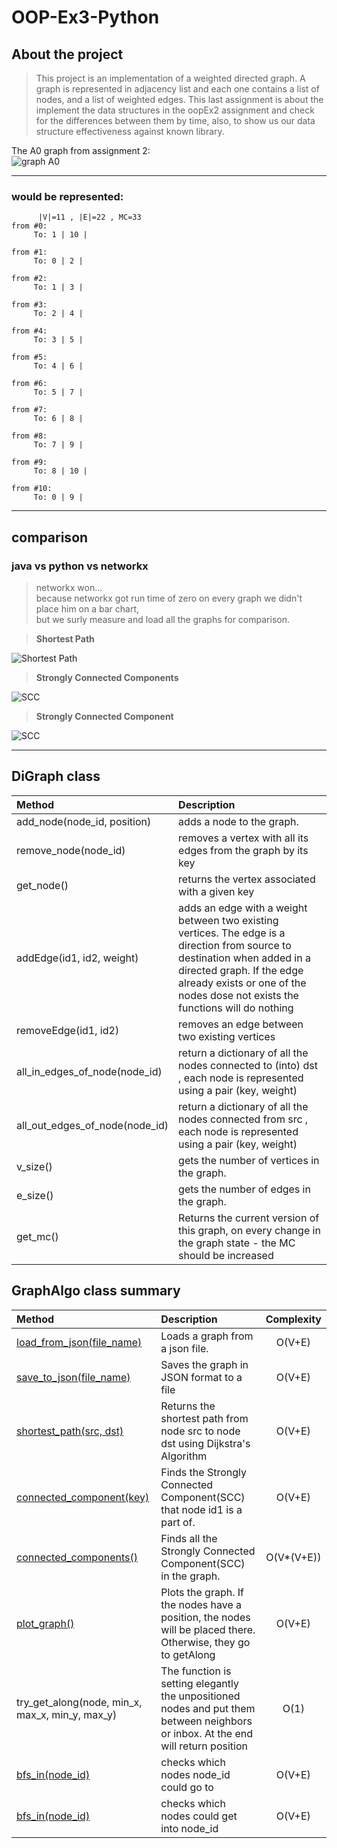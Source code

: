 # OOP-Ex3-Python

## About the project
>This project is an implementation of a weighted directed graph.
A graph is represented in adjacency list and each one contains a list of nodes,
and a list of weighted edges.
This last assignment is about the implement the data structures in the oopEx2 assignment and check 
for the differences between them by time, also, to show us our data structure effectiveness against
known library.


The A0 graph from assignment 2:<br>
![graph A0](https://github.com/avivdan/OOP_EX3/blob/master/pics/A0.png?raw=true)

---

<h3>would be represented:</h3>

```
      |V|=11 , |E|=22 , MC=33
from #0:
	 To: 1 | 10 | 

from #1:
	 To: 0 | 2 | 

from #2:
	 To: 1 | 3 | 

from #3:
	 To: 2 | 4 | 

from #4:
	 To: 3 | 5 | 

from #5:
	 To: 4 | 6 | 

from #6:
	 To: 5 | 7 | 

from #7:
	 To: 6 | 8 | 

from #8:
	 To: 7 | 9 | 

from #9:
	 To: 8 | 10 | 

from #10:
	 To: 0 | 9 | 

```

---

<h2>comparison</h2>
<h3>java vs python vs networkx</h3>


>networkx won...</br>
because networkx got run time of zero on every graph we didn't place him on a bar chart,</br> 
but we surly measure and load all the graphs for comparison.



>**Shortest Path**

![Shortest Path](https://github.com/avivdan/OOP_EX3/blob/master/pics/shortestPath.png.png?raw=true)

>**Strongly Connected Components**

![SCC](https://github.com/avivdan/OOP_EX3/blob/master/pics/SCCs.png?raw=true)

>**Strongly Connected Component**

![SCC](https://github.com/avivdan/OOP_EX3/blob/master/pics/SCC_node.png?raw=true)

---

## DiGraph class
| Method  | Description  | 
| :------ |:-------------| 
|add_node(node_id, position)| adds a node to the graph. | 
|remove_node(node_id)| removes a vertex with all its edges from the graph by its key|
|get_node()|returns the vertex associated with a given key|
|addEdge(id1, id2, weight)|adds an edge with a weight between two existing vertices. The edge is a direction from source to destination when added in a directed graph. If the edge already exists or one of the nodes dose not exists the functions will do nothing|
|removeEdge(id1, id2)|removes an edge between two existing vertices|
|all_in_edges_of_node(node_id)|return a dictionary of all the nodes connected to (into) dst , each node is represented using a pair (key, weight)|
|all_out_edges_of_node(node_id)|return a dictionary of all the nodes connected from src , each node is represented using a pair (key, weight)|
|v_size()|gets the number of vertices in the graph.|
|e_size()|gets the number of edges in the graph.|
|get_mc()|Returns the current version of this graph, on every change in the graph state - the MC should be increased|

## GraphAlgo class summary
| Method  | Description  | Complexity |
| :------ |:-------------| :---------:|
|[load_from_json(file_name)](https://www.json.org/json-en.html)|Loads a graph from a json file.|O(V+E)|
|[save_to_json(file_name)](https://www.json.org/json-en.html)|Saves the graph in JSON format to a file|O(V+E)|
|[shortest_path(src, dst)](https://en.wikipedia.org/wiki/Dijkstra%27s_algorithm)|Returns the shortest path from node src to node dst using Dijkstra's Algorithm|O(V+E)|
|[connected_component(key)](https://en.wikipedia.org/wiki/Strongly_connected_component)|Finds the Strongly Connected Component(SCC) that node id1 is a part of.|O(V+E)|
|[connected_components()](https://www.geeksforgeeks.org/strongly-connected-components/)|Finds all the Strongly Connected Component(SCC) in the graph.|O(V*(V+E))|
|[plot_graph()](https://matplotlib.org/)|Plots the graph. If the nodes have a position, the nodes will be placed there. Otherwise, they go to getAlong|O(V+E)|
|try_get_along(node, min_x, max_x, min_y, max_y) |The function is setting elegantly the unpositioned nodes and put them between neighbors or inbox. At the end will return position|O(1)|
|[bfs_in(node_id)](https://en.wikipedia.org/wiki/Breadth-first_search) |checks which nodes node_id could go to|O(V+E)|
|[bfs_in(node_id)](https://en.wikipedia.org/wiki/Breadth-first_search) |checks which nodes could get into node_id|O(V+E)|